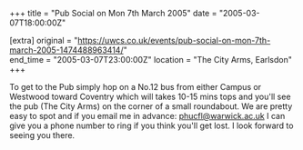 +++
title = "Pub Social on Mon 7th March 2005"
date = "2005-03-07T18:00:00Z"

[extra]
original = "https://uwcs.co.uk/events/pub-social-on-mon-7th-march-2005-1474488963414/"    
end_time = "2005-03-07T23:00:00Z"
location = "The City Arms, Earlsdon"
+++

To get to the Pub simply hop on a No.12 bus from either Campus or Westwood toward Coventry which will takes 10-15 mins tops and you'll see the pub (The City Arms) on the corner of a small roundabout. We are pretty easy to spot and if you email me in advance: phucfl@warwick.ac.uk I can give you a phone number to ring if you think you'll get lost. I look forward to seeing you there.

